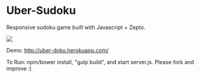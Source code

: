 Uber-Sudoku
===============
Responsive sudoku game built with Javascript + Zepto.

![](https://dl.dropboxusercontent.com/u/6061717/Screenshot%202014-09-02%2007.29.25.png)

Demo: http://uber-doku.herokuapp.com/

To Run: npm/bower install, "gulp build", and start server.js. Please fork and improve :)
